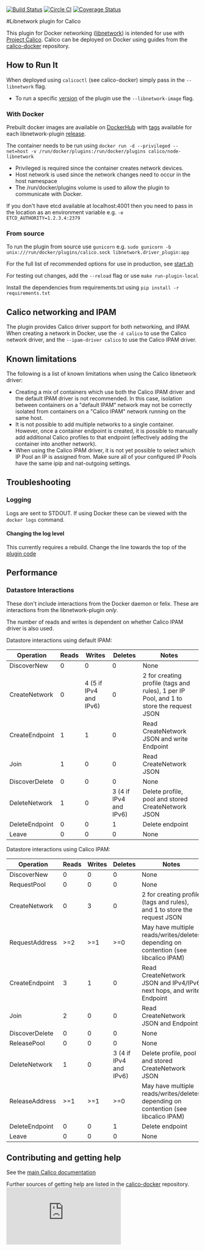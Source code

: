 [![Build Status](https://semaphoreci.com/api/v1/projects/d51a0276-7939-409e-80ac-aa5df9421fef/510521/badge.svg)](https://semaphoreci.com/calico/libnetwork-plugin)
[![Circle CI](https://circleci.com/gh/projectcalico/libnetwork-plugin/tree/master.svg?style=svg)](https://circleci.com/gh/projectcalico/libnetwork-plugin/tree/master)
[![Coverage Status](https://coveralls.io/repos/projectcalico/libnetwork-plugin/badge.svg?branch=master&service=github)](https://coveralls.io/github/projectcalico/libnetwork-plugin?branch=master)


#Libnetwork plugin for Calico

This plugin for Docker networking ([libnetwork](https://github.com/docker/libnetwork)) is intended for use with [Project Calico](http://www.projectcalico.org).
Calico can be deployed on Docker using guides from the [calico-docker](https://github.com/projectcalico/calico-docker) repository.

## How to Run It
When deployed using `calicoctl` (see calico-docker) simply pass in the `--libnetwork` flag.
* To run a specific [version](https://github.com/projectcalico/libnetwork-plugin/releases) of the plugin use the `--libnetwork-image` flag.

### With Docker
Prebuilt docker images are available on [DockerHub](https://hub.docker.com/r/calico/node-libnetwork/) with [tags](https://hub.docker.com/r/calico/node-libnetwork/tags/) available for each libnetwork-plugin [release](https://github.com/projectcalico/libnetwork-plugin/releases).

The container needs to be run using 
`docker run -d --privileged --net=host -v /run/docker/plugins:/run/docker/plugins calico/node-libnetwork`
 
* Privileged is required since the container creates network devices.
* Host network is used since the network changes need to occur in the host namespace
* The /run/docker/plugins volume is used to allow the plugin to communicate with Docker.

If you don't have etcd available at localhost:4001 then you need to pass in the location as an environment variable e.g. `-e ETCD_AUTHORITY=1.2.3.4:2379`

### From source
To run the plugin from source use `gunicorn` e.g.
`sudo gunicorn -b unix:///run/docker/plugins/calico.sock libnetwork.driver_plugin:app`

For the full list of recommended options for use in production, see [start.sh](start.sh)
 
For testing out changes, add the `--reload` flag or use `make run-plugin-local` 

Install the dependencies from requirements.txt using `pip install -r requirements.txt`

## Calico networking and IPAM
The plugin provides Calico driver support for both networking, and IPAM.  When 
creating a network in Docker, use the `-d calico` to use the Calico network 
driver, and the `--ipam-driver calico` to use the Calico IPAM driver.

## Known limitations
The following is a list of known limitations when using the Calico libnetwork
driver:
-  Creating a mix of containers which use both the Calico IPAM driver and the
   default IPAM driver is not recommended.  In this case, isolation between
   containers on a "default IPAM" network may not be correctly isolated from
   containers on a "Calico IPAM" network running on the same host.
-  It is not possible to add multiple networks to a single container.  However,
   once a container endpoint is created, it is possible to manually add 
   additional Calico profiles to that endpoint (effectively adding the 
   container into another network).
-  When using the Calico IPAM driver, it is not yet possible to select which
   IP Pool an IP is assigned from.  Make sure all of your configured IP Pools
   have the same ipip and nat-outgoing settings.

## Troubleshooting
### Logging
Logs are sent to STDOUT. If using Docker these can be viewed with the `docker logs` command.
#### Changing the log level
This currently requires a rebuild. Change the line towards the top of the [plugin code](https://github.com/projectcalico/libnetwork-plugin/blob/master/libnetwork/driver_plugin.py)

## Performance
### Datastore Interactions
These don't include interactions from the Docker daemon or felix. These are interactions from the libnetwork-plugin _only_.

The number of reads and writes is dependent on whether Calico IPAM driver is also used.

Datastore interactions using default IPAM:

Operation      | Reads | Writes| Deletes| Notes
---------------|-------|-------|--------|------
DiscoverNew    | 0     | 0     | 0      | None
CreateNetwork  | 0     | 4 (5 if IPv4 and IPv6) | 0      | 2 for creating profile (tags and rules), 1 per IP Pool, and 1 to store the request JSON
CreateEndpoint | 1     | 1     | 0      | Read CreateNetwork JSON and write Endpoint
Join           | 1     | 0     | 0      | Read CreateNetwork JSON
DiscoverDelete | 0     | 0     | 0      | None
DeleteNetwork  | 1     | 0     | 3 (4 if IPv4 and IPv6)     | Delete profile, pool and stored CreateNetwork JSON
DeleteEndpoint | 0     | 0     | 1      | Delete endpoint
Leave          | 0     | 0     | 0      | None


Datastore interactions using Calico IPAM:

Operation      | Reads | Writes| Deletes| Notes
---------------|-------|-------|--------|------
DiscoverNew    | 0     | 0     | 0      | None
RequestPool    | 0     | 0     | 0      | None
CreateNetwork  | 0     | 3     | 0      | 2 for creating profile (tags and rules), and 1 to store the request JSON
RequestAddress | >=2   | >=1   | >=0    | May have multiple reads/writes/deletes depending on contention (see libcalico IPAM)
CreateEndpoint | 3     | 1     | 0      | Read CreateNetwork JSON and IPv4/IPv6 next hops, and write Endpoint
Join           | 2     | 0     | 0      | Read CreateNetwork JSON and Endpoint
DiscoverDelete | 0     | 0     | 0      | None
ReleasePool    | 0     | 0     | 0      | None
DeleteNetwork  | 1     | 0     | 3 (4 if IPv4 and IPv6)     | Delete profile, pool and stored CreateNetwork JSON
ReleaseAddress | >=1   | >=1   | >=0    | May have multiple reads/writes/deletes depending on contention (see libcalico IPAM)
DeleteEndpoint | 0     | 0     | 1      | Delete endpoint
Leave          | 0     | 0     | 0      | None


## Contributing and getting help
See the [main Calico documentation](http://docs.projectcalico.org/en/latest/involved.html)

Further sources of getting help are listed in the [calico-docker](https://github.com/projectcalico/calico-docker#calico-on-docker) repository.[![Analytics](https://ga-beacon.appspot.com/UA-52125893-3/libnetwork-plugin/README.md?pixel)](https://github.com/igrigorik/ga-beacon)
